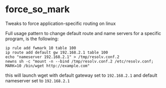 # force_so_mark
Tweaks to force application-specific routing on linux

Full usage pattern to change default route and name servers for a specific program, is the following:

```
ip rule add fwmark 10 table 100
ip route add default gw 192.168.2.1 table 100
echo "nameserver 192.168.2.1" > /tmp/resolv.conf.2
newns sh -c "mount -n --bind /tmp/resolv.conf.2 /etc/resolv.conf; MARK=10 /bin/wget http://example.com"
```

this will launch wget with default gateway set to `192.168.2.1` and default nameserver set to `192.168.2.1`
